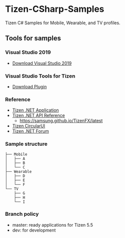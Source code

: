 # Tizen-CSharp-Samples
Tizen C# Samples for Mobile, Wearable, and TV profiles.

## Tools for samples

### Visual Studio 2019
* [Download Visual Studio 2019](https://www.visualstudio.com/downloads/)

### Visual Studio Tools for Tizen
* [Download Plugin](https://developer.tizen.org/development/visual-studio-tools-tizen/installing-visual-studio-tools-tizen)

### Reference
* [Tizen .NET Application](https://docs.tizen.org/application/dotnet/index)
* [Tizen .NET API Reference](https://docs.tizen.org/application/dotnet/api/overview)
  - https://samsung.github.io/TizenFX/latest
* [Tizen CircularUI](https://samsung.github.io/Tizen.CircularUI)
* [Tizen .NET Forum](https://developer.tizen.org/forums/tizen-.net/active)

### Sample structure
```
├── Mobile
│   ├── A
│   ├── B
│   └── C
├── Wearable
│   ├── D
│   ├── E
│   └── F
└── TV
    ├── G
    ├── H
    └── I
```

### Branch policy

* master: ready applications for Tizen 5.5
* dev: for development
